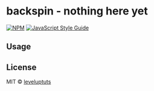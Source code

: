# backspin - nothing here yet

>

[![NPM](https://img.shields.io/npm/v/backspin.svg)](https://www.npmjs.com/package/backspin) [![JavaScript Style Guide](https://img.shields.io/badge/code_style-standard-brightgreen.svg)](https://standardjs.com)

## Usage

## License

MIT © [leveluptuts](https://github.com/leveluptuts)

